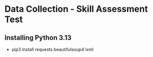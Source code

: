 # Data Collection - Skill Assessment Test

## Installing Python 3.13

- pip3 install requests beautifulsoup4 lxml